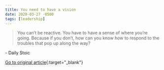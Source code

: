 ```yaml
---
title: You need to have a vision
date: 2020-03-27 -0500
tags: [leadership]
---
```


> You can’t be reactive. You have to have a sense of where you’re going. Because if you don’t, how can you know how to respond to the troubles that pop up along the way?

\- Daily Stoic

[Go to original article](https://dailystoic.com/you-need-to-have-a-vision/){:target="_blank"}